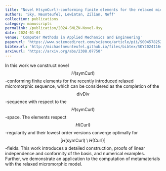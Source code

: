 ```yaml
---
title: "Novel H(symCurl)-conforming finite elements for the relaxed micromorphic sequence"
authors: 'Sky, Neunteufel, Lewintan, Zilian, Neff'
collection: publications
category: manuscripts
permalink: /publication/2024-SNLZN-Novel-Hsy
date: 2024-01-01
venue: 'Computer Methods in Applied Mechanics and Engineering'
paperurl: 'https://www.sciencedirect.com/science/article/pii/S0045782523006187'
bibtexurl: 'http://michaelneunteufel.github.io/files/bibtex/SKY2024116494.bib'
arxivurl: 'https://arxiv.org/abs/2308.07750'
---
```

In this work we construct novel $$H(\mathrm{sym} \mathrm{Curl})$$-conforming finite elements for the recently introduced relaxed micromorphic sequence, which can be considered as the completion of the $$\mathrm{div} \mathrm{Div}$$-sequence with respect to the $$H(\mathrm{sym} \mathrm{Curl})$$-space. The elements respect $$H(\mathrm{Curl})$$-regularity and their lowest order versions converge optimally for $$[H(\mathrm{sym} \mathrm{Curl}) \setminus H(\mathrm{Curl})]$$-fields. This work introduces a detailed construction, proofs of linear independence and conformity of the basis, and numerical examples. Further, we demonstrate an application to the computation of metamaterials with the relaxed micromorphic model.